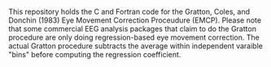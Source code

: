 This repository holds the C and Fortran code for the Gratton, Coles, and Donchin (1983) Eye Movement Correction Proceudure (EMCP).  Please note that some commercial EEG analysis packages that claim to do the Gratton procedure are only doing regression-based eye movement correction. The actual Gratton procedure subtracts the average within independent varaible "bins" before computing the regression coefficient. 
